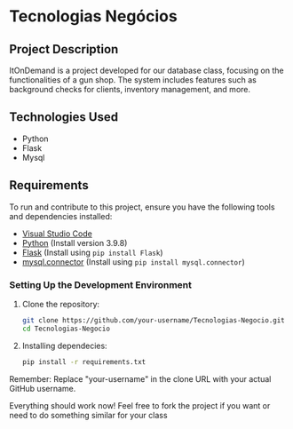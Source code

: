 # Tecnologias Negócios

## Project Description

ItOnDemand is a project developed for our database class, focusing on the functionalities of a gun shop. The system includes features such as background checks for clients, inventory management, and more.

## Technologies Used

- Python
- Flask
- Mysql

## Requirements

To run and contribute to this project, ensure you have the following tools and dependencies installed:

- [Visual Studio Code](https://code.visualstudio.com/)
- [Python](https://www.python.org/) (Install version 3.9.8)
- [Flask](https://flask.palletsprojects.com/en/3.0.x/) (Install using `pip install Flask`)
- [mysql.connector](https://www.mysql.com/products/connector/) (Install using `pip install mysql.connector`)

### Setting Up the Development Environment

1. Clone the repository:

   ```bash
   git clone https://github.com/your-username/Tecnologias-Negocio.git
   cd Tecnologias-Negocio

2. Installing dependecies:
   ```bash
   pip install -r requirements.txt
   

Remember:
Replace "your-username" in the clone URL with your actual GitHub username.

Everything should work now!
Feel free to fork the project if you want or need to do something similar for your class


